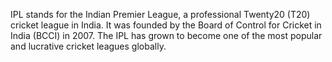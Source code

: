 IPL stands for the Indian Premier League, a professional Twenty20 (T20) cricket league in India. It was founded by the Board of Control for Cricket in India (BCCI) in 2007. The IPL has grown to become one of the most popular and lucrative cricket leagues globally.
 
